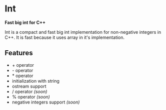 # Int
**Fast big int for C++**

Int is a compact and fast big int implementation for non-negative integers in C++. It is fast because it uses array in it's implementation.

## Features

+ \+ operator
+ \- operator
+ \* operator
+ initialization with string
+ ostream support
+ / operator *(soon)*
+ % operator *(soon)*
+ negative integers support *(soon)*
